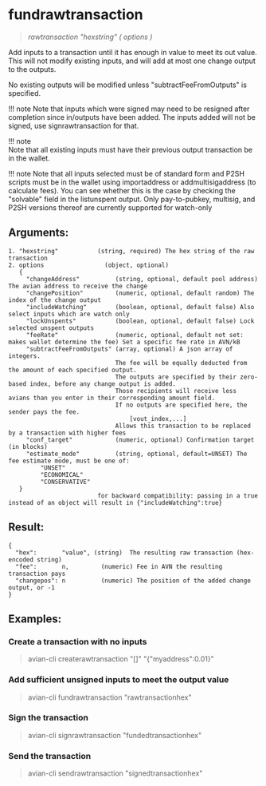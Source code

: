# fundrawtransaction

> *rawtransaction "hexstring" ( options )*

Add inputs to a transaction until it has enough in value to meet its out value.
This will not modify existing inputs, and will add at most one change output to the outputs.

No existing outputs will be modified unless "subtractFeeFromOutputs" is specified.

!!! note
    Note that inputs which were signed may need to be resigned after completion since in/outputs have been added.
    The inputs added will not be signed, use signrawtransaction for that.

!!! note    
    Note that all existing inputs must have their previous output transaction be in the wallet.

!!! note
    Note that all inputs selected must be of standard form and P2SH scripts must be
    in the wallet using importaddress or addmultisigaddress (to calculate fees).
    You can see whether this is the case by checking the "solvable" field in the listunspent output.
    Only pay-to-pubkey, multisig, and P2SH versions thereof are currently supported for watch-only

## Arguments:
```
1. "hexstring"           (string, required) The hex string of the raw transaction
2. options                 (object, optional)
   {
     "changeAddress"          (string, optional, default pool address) The avian address to receive the change
     "changePosition"         (numeric, optional, default random) The index of the change output
     "includeWatching"        (boolean, optional, default false) Also select inputs which are watch only
     "lockUnspents"           (boolean, optional, default false) Lock selected unspent outputs
     "feeRate"                (numeric, optional, default not set: makes wallet determine the fee) Set a specific fee rate in AVN/kB
     "subtractFeeFromOutputs" (array, optional) A json array of integers.
                              The fee will be equally deducted from the amount of each specified output.
                              The outputs are specified by their zero-based index, before any change output is added.
                              Those recipients will receive less avians than you enter in their corresponding amount field.
                              If no outputs are specified here, the sender pays the fee.
                                  [vout_index,...]
                              Allows this transaction to be replaced by a transaction with higher fees
     "conf_target"            (numeric, optional) Confirmation target (in blocks)
     "estimate_mode"          (string, optional, default=UNSET) The fee estimate mode, must be one of:
         "UNSET"
         "ECONOMICAL"
         "CONSERVATIVE"
   }
                         for backward compatibility: passing in a true instead of an object will result in {"includeWatching":true}
```

## Result:
```
{
  "hex":       "value", (string)  The resulting raw transaction (hex-encoded string)
  "fee":       n,         (numeric) Fee in AVN the resulting transaction pays
  "changepos": n          (numeric) The position of the added change output, or -1
}
```

## Examples:

### Create a transaction with no inputs
> avian-cli createrawtransaction "[]" "{\"myaddress\":0.01}"

### Add sufficient unsigned inputs to meet the output value
> avian-cli fundrawtransaction "rawtransactionhex"

### Sign the transaction
> avian-cli signrawtransaction "fundedtransactionhex"

### Send the transaction
> avian-cli sendrawtransaction "signedtransactionhex"
